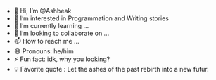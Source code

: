 - 👋 Hi, I’m @Ashbeak
- 👀 I’m interested in Programmation and Writing stories
- 🌱 I’m currently learning ...
- 💞️ I’m looking to collaborate on ...
- 📫 How to reach me ...
- 😄 Pronouns: he/him
- ⚡ Fun fact: idk, why you looking?
- 💡 Favorite quote : Let the ashes of the past rebirth into a new futur.

<!---
Kyldela/Kyldela is a ✨ special ✨ repository because its `README.md` (this file) appears on your GitHub profile.
You can click the Preview link to take a look at your changes.
--->
